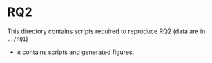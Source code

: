 # RQ2

This directory contains scripts required to reproduce RQ2 (data are in `../RQ1`)
 * `R` contains scripts and generated figures.
